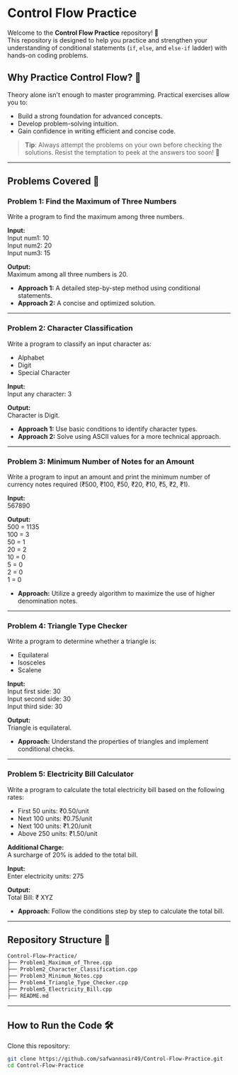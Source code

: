 
# Control Flow Practice  

Welcome to the **Control Flow Practice** repository! 🎉  
This repository is designed to help you practice and strengthen your understanding of conditional statements (`if`, `else`, and `else-if` ladder) with hands-on coding problems.  

## Why Practice Control Flow? 🤔  
Theory alone isn't enough to master programming. Practical exercises allow you to:  
- Build a strong foundation for advanced concepts.  
- Develop problem-solving intuition.  
- Gain confidence in writing efficient and concise code.  

> **Tip**: Always attempt the problems on your own before checking the solutions. Resist the temptation to peek at the answers too soon! 💪  

---

## Problems Covered 📝  

### **Problem 1: Find the Maximum of Three Numbers**  
Write a program to find the maximum among three numbers.  

**Input:**  
Input num1: 10  
Input num2: 20  
Input num3: 15  

**Output:**  
Maximum among all three numbers is 20.

- **Approach 1:** A detailed step-by-step method using conditional statements.  
- **Approach 2:** A concise and optimized solution.  

---

### **Problem 2: Character Classification**  
Write a program to classify an input character as:  
- Alphabet  
- Digit  
- Special Character  

**Input:**  
Input any character: 3  

**Output:**  
Character is Digit.

- **Approach 1:** Use basic conditions to identify character types.  
- **Approach 2:** Solve using ASCII values for a more technical approach.  

---

### **Problem 3: Minimum Number of Notes for an Amount**  
Write a program to input an amount and print the minimum number of currency notes required (₹500, ₹100, ₹50, ₹20, ₹10, ₹5, ₹2, ₹1).  

**Input:**  
567890  

**Output:**  
500 = 1135  
100 = 3  
50 = 1  
20 = 2  
10 = 0  
5 = 0  
2 = 0  
1 = 0  

- **Approach:** Utilize a greedy algorithm to maximize the use of higher denomination notes.  

---

### **Problem 4: Triangle Type Checker**  
Write a program to determine whether a triangle is:  
- Equilateral  
- Isosceles  
- Scalene  

**Input:**  
Input first side: 30  
Input second side: 30  
Input third side: 30  

**Output:**  
Triangle is equilateral.

- **Approach:** Understand the properties of triangles and implement conditional checks.  

---

### **Problem 5: Electricity Bill Calculator**  
Write a program to calculate the total electricity bill based on the following rates:  
- First 50 units: ₹0.50/unit  
- Next 100 units: ₹0.75/unit  
- Next 100 units: ₹1.20/unit  
- Above 250 units: ₹1.50/unit  

**Additional Charge:**  
A surcharge of 20% is added to the total bill.  

**Input:**  
Enter electricity units: 275  

**Output:**  
Total Bill: ₹ XYZ

- **Approach:** Follow the conditions step by step to calculate the total bill.  

---

## Repository Structure 📂 
```bash
Control-Flow-Practice/
├── Problem1_Maximum_of_Three.cpp
├── Problem2_Character_Classification.cpp
├── Problem3_Minimum_Notes.cpp
├── Problem4_Triangle_Type_Checker.cpp
├── Problem5_Electricity_Bill.cpp
├── README.md
```

---

## How to Run the Code 🛠️

Clone this repository:
```bash
git clone https://github.com/safwannasir49/Control-Flow-Practice.git
cd Control-Flow-Practice
```
